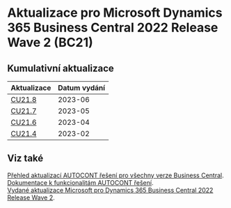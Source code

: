 # Aktualizace pro Microsoft Dynamics 365 Business Central 2022 Release Wave 2 (BC21)

## Kumulativní aktualizace

|Aktualizace |Datum vydání  |
|---------|---------|
|[CU21.8](2023-06-CU21.8-Changes.md) |2023-06 |
|[CU21.7](2023-05-CU21.7-Changes.md) |2023-05 |
|[CU21.6](2023-04-CU21.6-Changes.md) |2023-04 |
|[CU21.4](2023-02-CU21.4-Changes.md) |2023-02 |

<!--

|[CU21.14](2023-12-CU21.14-Changes.md) |2023-12 |
|[CU21.13](2023-11-CU21.13-Changes.md) |2023-11 |
|[CU21.12](2023-10-CU21.12-Changes.md) |2023-10 |
|[CU21.11](2023-09-CU21.11-Changes.md) |2023-09 |
|[CU21.10](2023-08-CU21.10-Changes.md) |2023-08 |
|[CU21.9](2023-07-CU21.9-Changes.md) |2023-07 |
|[CU21.8](2023-06-CU21.8-Changes.md) |2023-06 |
|[CU21.7](2023-05-CU21.7-Changes.md) |2023-05 |
|[CU21.6](2023-04-CU21.6-Changes.md) |2023-04 |
|[CU21.5](2023-03-CU21.5-Changes.md) |2023-03 |
|[CU21.4](2023-02-CU21.4-Changes.md) |2023-02 |
|[CU21.3](2023-01-CU21.3-Changes.md) |2023-01 |
|[CU21.2](2022-12-CU21.2-Changes.md) |2022-12 |
|[CU21.1](2022-11-CU21.1-Changes.md) |2022-11 |

-->

## Viz také

[Přehled aktualizací AUTOCONT řešení pro všechny verze Business Central](../../index.md).  
[Dokumentace k funkcionalitám AUTOCONT řešení](https://muj.autocont.cz/docs/cs-cz/dynamics365/business-central/AC-Solutions/ac-solutions.html).  
[Vydané aktualizace Microsoft pro Dynamics 365 Business Central 2022 Release Wave 2](https://support.microsoft.com/en-us/topic/released-updates-for-microsoft-dynamics-365-business-central-2022-release-wave-2-8efa5bbb-3cd5-4445-ba3a-0752694bf46f).  

